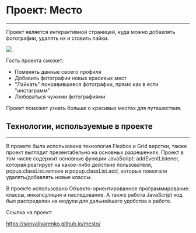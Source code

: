 # Проект: Место
------  
Проект является интерактивной страницей, куда можно добавлять фотографии, удалять их и ставить лайки. 

<img src="./Mesto.gif">

Гость проекта сможет:
  
 * Поменять данные своего профиля 
 * Добавить фотографии новых красивых мест  
 * "Лайкать" понравившиеся фотографии, прямо как в ести "инстаграмм" 
 * Любоваться чужими фотографиями
     
Проект поможет узнать больше о красивых местах для путешествия.  

## Технологии, используемые в проекте  
------  
  
В проекте была использована технология Flexbox и Grid верстки, также проект выглядит презентабельно на основных разрешениях. Проект в том числе содержит основные функции JavaScript: addEventListener, которая реагирует на какое-либо действие пользователя, popup.classList.remove и popup.classList.add, которые помогали удалять/добавлять новые классы. 

В проекте использовано Объекто-ориентированное программирование: классы, инкапсуляция и наследование. А также работа JavaScript код был распределен на модули для дальнейшего удобства в работе.
  
Ссылка на проект: 
  
https://sonyalivarenko.github.io/mesto/
